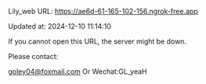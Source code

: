 Lily_web URL: https://ae6d-61-165-102-156.ngrok-free.app

Updated at: 2024-12-10 11:14:10

If you cannot open this URL, the server might be down.

Please contact: 

goley04@foxmail.com Or Wechat:GL_yeaH